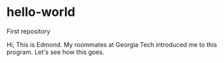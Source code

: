 # hello-world
First repository

Hi,
This is Edmond.
My roommates at Georgia Tech introduced me to this program.
Let's see how this goes.
